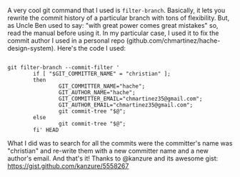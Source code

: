 A very cool git command that I used is `filter-branch`. Basically, it lets you rewrite the commit history of a particular branch with tons of flexibility. 
But, as Uncle Ben used to say: "with great power comes great mistakes" so, read the manual before using it.
In my particular case, I used it to fix the commit author I used in a personal repo (github.com/chmartinez/hache-design-system). Here's the code I used:

```

git filter-branch --commit-filter '
        if [ "$GIT_COMMITTER_NAME" = "christian" ];
        then
                GIT_COMMITTER_NAME="hache";
                GIT_AUTHOR_NAME="hache";
                GIT_COMMITTER_EMAIL="chmartinez35@gmail.com";
                GIT_AUTHOR_EMAIL="chmartinez35@gmail.com";
                git commit-tree "$@";
        else
                git commit-tree "$@";
        fi' HEAD

```
What I did was to search for all the commits were the committer's name was "christian" and re-write them with a new committer name and a new author's email. And that's it!
Thanks to @kanzure and its awesome gist: https://gist.github.com/kanzure/5558267
